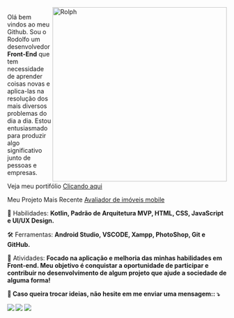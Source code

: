 <img src="https://raw.githubusercontent.com/RolphMc/portfolio-rolph/main/img/my-space-cup.png" min-width="400px" max-width="400px" width="400px" align="right" alt="Rolph">

<p align="left"> 
  Olá bem vindos ao meu Github. Sou o Rodolfo um desenvolvedor <strong>Front-End</strong> que tem necessidade de aprender coisas novas e aplica-las na resolução dos mais diversos problemas do dia a dia. Estou entusiasmado para produzir algo significativo junto de pessoas e empresas. 

 Veja meu portifólio <a href="https://rolphmc.github.io/portfolio-rolph/#">Clicando aqui</a> 
</p>

<p align="left"> 
 Meu Projeto Mais Recente <a href="https://rolphmc.github.io/quanto-custa-seu-imovel/">Avaliador de imóveis mobile</a>
</p>

<p align="left">
  💼 Habilidades: <strong> Kotlin, Padrão de Arquitetura MVP, HTML, CSS, JavaScript e UI/UX Design.</strong>
</p>

<p align="left">
  🛠️ Ferramentas: <strong> Android Studio, VSCODE, Xampp, PhotoShop, Git e GitHub.</strong>
</p>

<p align="left">
  🎯 Atividades: <strong>Focado na aplicação e melhoria das minhas habilidades em Front-end. Meu objetivo é conquistar a oportunidade de participar e contribuir no desenvolvimento de algum projeto que ajude a sociedade de alguma forma! <strong>
</p>

<p align="left">
  💬 Caso queira trocar ideias, não hesite em me enviar uma mensagem:: ⤵️
</p>

<p align="left">
  <a href="https://www.linkedin.com/in/rolphmc/" alt="Linkedin">
  <img src="https://img.shields.io/badge/-Linkedin-0e76a8?style=for-the-badge&logo=Linkedin&logoColor=white&link=https://www.linkedin.com/in/iuricode"/></a>
  
  <a href="https://www.facebook.com/Rolph.MC" alt="Facebook">
  <img src="https://img.shields.io/badge/-Facebook-3b5998?style=for-the-badge&logo=facebook&logoColor=white&link=https://www.facebook.com/exudojazz/" /></a>

  <a href="https://api.whatsapp.com/send?phone=5511969443603" alt="Facebook">
  <img src="https://img.shields.io/badge/WhatsApp-25D366?style=for-the-badge&logo=whatsapp&logoColor=white"/></a>
</p>  

